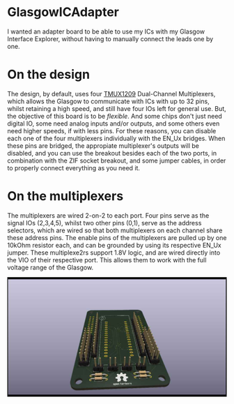 # GlasgowICAdapter
I wanted an adapter board to be able to use my ICs with my Glasgow Interface Explorer, without having to manually connect the leads one by one.

# On the design
The design, by default, uses four [TMUX1209](https://www.ti.com/lit/ds/symlink/tmux1208.pdf) Dual-Channel Multiplexers, which allows the Glasgow to communicate with ICs with up to 32 pins, whilst retaining a high speed, and still have four IOs left for general use. But, the objective of this board is to be *flexible*. And some chips don't just need digital IO, some need analog inputs and/or outputs, and some others even need higher speeds, if with less pins. For these reasons, you can disable each one of the four multiplexers individually with the EN_Ux bridges. When these pins are bridged, the appropiate multiplexer's outputs will be disabled, and you can use the breakout besides each of the two ports, in combination with the ZIF socket breakout, and some jumper cables, in order to properly connect everything as you need it.

# On the multiplexers
The multiplexers are wired 2-on-2 to each port. Four pins serve as the signal IOs (2,3,4,5), whilst two other pins (0,1), serve as the address selectors, which are wired so that both multiplexers on each channel share these address pins. The enable pins of the multiplexers are pulled up by one 10kOhm resistor each, and can be grounded by using its respective EN_Ux jumper. These multiplexe2rs support 1.8V logic, and are wired directly into the VIO of their respective port. This allows them to work with the full voltage range of the Glasgow.

![Raytraced render of the board](render.jpg)
